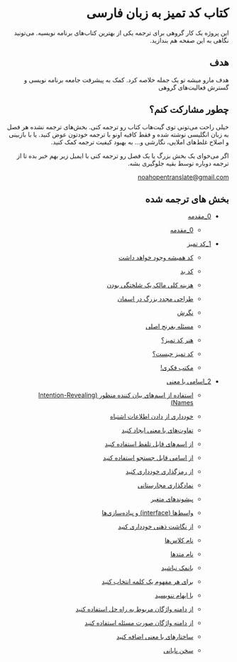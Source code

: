 
<h1 dir="rtl"> کتاب کد تمیز به زبان فارسی</h1>
<div dir="rtl">
این پروژه یک کار گروهی برای ترجمه یکی از بهترین کتاب‌های برنامه نویسیه. می‌تونید نگاهی به این صفحه هم بندازید.

## هدف

هدف مارو میشه تو یک جمله خلاصه کرد. کمک به پیشرفت جامعه برنامه نویسی و گسترش فعالیت‌های گروهی


## چطور مشارکت کنم؟

خیلی راحت می‌تونی توی گیت‌هاب کتاب رو ترجمه کنی. بخش‌های ترجمه نشده هر فصل به زبان انگلیسی نوشته شده و فقط کافیه اونو با ترجمه خودتون عوض کنید.
یا با بازبینی و اصلاح غلط‌های املایی، نگارشی و... به بهبود کیفیت ترجمه کمک کنید.

اگر می‌خوای یک بخش بزرگ یا یک فصل رو ترجمه کنی با ایمیل زیر بهم خبر بده تا از ترجمه دوباره توسط بقیه جلوگیری بشه.   

<a dir="ltr" href="mailto:noahopentranslate@gmail.com">noahopentranslate@gmail.com</a>
 
 ## بخش های ترجمه شده

* [0_مقدمه](0_introduction(completed)/introduction.md)
  * [0_مقدمه](0_introduction(completed)/introduction.md)
* [1_کد تمیز](1_Clean_Code(completed)/clean-code.md)

  * [کد همیشه وجود خواهد داشت](https://github.com/Noah1001000/clean-code-persian/blob/master/1_Clean_Code(completed)/clean-code.md#%DA%A9%D8%AF-%D9%87%D9%85%DB%8C%D8%B4%D9%87-%D9%88%D8%AC%D9%88%D8%AF-%D8%AE%D9%88%D8%A7%D9%87%D8%AF-%D8%AF%D8%A7%D8%B4%D8%AA)
  
  * [کد بد](https://github.com/Noah1001000/clean-code-persian/blob/master/1_Clean_Code(completed)/clean-code.md#%DA%A9%D8%AF-%D8%A8%D8%AF)
  
  * [هزینه کلی مالک یک شلختگی بودن](https://github.com/Noah1001000/clean-code-persian/blob/master/1_Clean_Code(completed)/clean-code.md#%D9%87%D8%B2%DB%8C%D9%86%D9%87-%DA%A9%D9%84%DB%8C-%D9%85%D8%A7%D9%84%DA%A9-%DB%8C%DA%A9-%D8%B4%D9%84%D8%AE%D8%AA%DA%AF%DB%8C-%D8%A8%D9%88%D8%AF%D9%86)
  
  * [طراحی مجدد بزرگ در اسمان](https://github.com/Noah1001000/clean-code-persian/blob/master/1_Clean_Code(completed)/clean-code.md#%D8%B7%D8%B1%D8%A7%D8%AD%DB%8C-%D9%85%D8%AC%D8%AF%D8%AF-%D8%A8%D8%B2%D8%B1%DA%AF-%D8%AF%D8%B1-%D8%A7%D8%B3%D9%85%D8%A7%D9%86)
  
  * [نگرش](https://github.com/Noah1001000/clean-code-persian/blob/master/1_Clean_Code(completed)/clean-code.md#%D9%86%DA%AF%D8%B1%D8%B4)
  
  * [مسئله بغرنج اصلی](https://github.com/Noah1001000/clean-code-persian/blob/master/1_Clean_Code(completed)/clean-code.md#%D9%85%D8%B3%D8%A6%D9%84%D9%87-%D8%A8%D8%BA%D8%B1%D9%86%D8%AC-%D8%A7%D8%B5%D9%84%DB%8C)
  
  * [هنر کد تمیز؟](https://github.com/Noah1001000/clean-code-persian/blob/master/1_Clean_Code(completed)/clean-code.md#%D9%87%D9%86%D8%B1-%DA%A9%D8%AF-%D8%AA%D9%85%DB%8C%D8%B2)
  
  * [کد تمیز چیست؟](https://github.com/Noah1001000/clean-code-persian/blob/master/1_Clean_Code(completed)/clean-code.md#%DA%A9%D8%AF-%D8%AA%D9%85%DB%8C%D8%B2-%DA%86%DB%8C%D8%B3%D8%AA)
  
  * [مکتب فکری!](https://github.com/Noah1001000/clean-code-persian/blob/master/1_Clean_Code(completed)/clean-code.md#%D9%85%DA%A9%D8%AA%D8%A8-%D9%81%DA%A9%D8%B1%DB%8C)
* [2\_اسامی با معنی](2_meaningful-names(completed)/meaningful-names.md)

  * [استفاده از اسم‌های بیان کننده منظور (Intention-Revealing Names)](https://github.com/Noah1001000/clean-code-persian/blob/master/2_meaningful-names(completed)/meaningful-names.md#%D8%A7%D8%B3%D8%AA%D9%81%D8%A7%D8%AF%D9%87-%D8%A7%D8%B2-%D8%A7%D8%B3%D9%85%D9%87%D8%A7%DB%8C-%D8%A8%DB%8C%D8%A7%D9%86-%DA%A9%D9%86%D9%86%D8%AF%D9%87-%D9%85%D9%86%D8%B8%D9%88%D8%B1-intention-revealing-names)
  
  * [خودداری از دادن اطلاعات اشتباه](https://github.com/Noah1001000/clean-code-persian/blob/master/2_meaningful-names(completed)/meaningful-names.md#%D8%AE%D9%88%D8%AF%D8%AF%D8%A7%D8%B1%DB%8C-%D8%A7%D8%B2-%D8%AF%D8%A7%D8%AF%D9%86-%D8%A7%D8%B7%D9%84%D8%A7%D8%B9%D8%A7%D8%AA-%D8%A7%D8%B4%D8%AA%D8%A8%D8%A7%D9%87)
  
  * [تفاوت‌های با معنی ایجاد کنید](https://github.com/Noah1001000/clean-code-persian/blob/master/2_meaningful-names(completed)/meaningful-names.md#%D8%AA%D9%81%D8%A7%D9%88%D8%AA%D9%87%D8%A7%DB%8C-%D8%A8%D8%A7-%D9%85%D8%B9%D9%86%DB%8C-%D8%A7%DB%8C%D8%AC%D8%A7%D8%AF-%DA%A9%D9%86%DB%8C%D8%AF)
  
  * [از اسم‌های قابل تلفظ استفاده کنید](https://github.com/Noah1001000/clean-code-persian/blob/master/2_meaningful-names(completed)/meaningful-names.md#%D8%A7%D8%B2-%D8%A7%D8%B3%D9%85%D9%87%D8%A7%DB%8C-%D9%82%D8%A7%D8%A8%D9%84-%D8%AA%D9%84%D9%81%D8%B8-%D8%A7%D8%B3%D8%AA%D9%81%D8%A7%D8%AF%D9%87-%DA%A9%D9%86%DB%8C%D8%AF)
  
  * [از اسامی قابل جستجو استفاده کنید](https://github.com/Noah1001000/clean-code-persian/blob/master/2_meaningful-names(completed)/meaningful-names.md#%D8%A7%D8%B2-%D8%A7%D8%B3%D8%A7%D9%85%DB%8C-%D9%82%D8%A7%D8%A8%D9%84-%D8%AC%D8%B3%D8%AA%D8%AC%D9%88-%D8%A7%D8%B3%D8%AA%D9%81%D8%A7%D8%AF%D9%87-%DA%A9%D9%86%DB%8C%D8%AF)
  
  * [از رمزگذاری خودداری کنید](https://github.com/Noah1001000/clean-code-persian/blob/master/2_meaningful-names(completed)/meaningful-names.md#%D8%A7%D8%B2-%D8%B1%D9%85%D8%B2%DA%AF%D8%B0%D8%A7%D8%B1%DB%8C-%D8%AE%D9%88%D8%AF%D8%AF%D8%A7%D8%B1%DB%8C-%DA%A9%D9%86%DB%8C%D8%AF)
  
  * [نمادگذاری مجارستانی](https://github.com/Noah1001000/clean-code-persian/blob/master/2_meaningful-names(completed)/meaningful-names.md#%D9%86%D9%85%D8%A7%D8%AF%DA%AF%D8%B0%D8%A7%D8%B1%DB%8C-%D9%85%D8%AC%D8%A7%D8%B1%D8%B3%D8%AA%D8%A7%D9%86%DB%8C)
  * [پیشوندهای متغیر](https://github.com/Noah1001000/clean-code-persian/blob/master/2_meaningful-names(completed)/meaningful-names.md#%D9%BE%DB%8C%D8%B4%D9%88%D9%86%D8%AF%D9%87%D8%A7%DB%8C-%D9%85%D8%AA%D8%BA%DB%8C%D8%B1)
  
  * [واسط‌ها (interface) و پیاده‌سازی‌ها](https://github.com/Noah1001000/clean-code-persian/blob/master/2_meaningful-names(completed)/meaningful-names.md#%D9%88%D8%A7%D8%B3%D8%B7%D9%87%D8%A7-interface-%D9%88-%D9%BE%DB%8C%D8%A7%D8%AF%D9%87%D8%B3%D8%A7%D8%B2%DB%8C%D9%87%D8%A7)
  
  * [از نگاشت ذهنی خودداری کنید](https://github.com/Noah1001000/clean-code-persian/blob/master/2_meaningful-names(completed)/meaningful-names.md#%D8%A7%D8%B2-%D9%86%DA%AF%D8%A7%D8%B4%D8%AA-%D8%B0%D9%87%D9%86%DB%8C-%D8%AE%D9%88%D8%AF%D8%AF%D8%A7%D8%B1%DB%8C-%DA%A9%D9%86%DB%8C%D8%AF)
  
  * [نام کلاس‌ها](https://github.com/Noah1001000/clean-code-persian/blob/master/2_meaningful-names(completed)/meaningful-names.md#%D9%86%D8%A7%D9%85-%DA%A9%D9%84%D8%A7%D8%B3%D9%87%D8%A7)
  
  * [نام متدها](https://github.com/Noah1001000/clean-code-persian/blob/master/2_meaningful-names(completed)/meaningful-names.md#%D9%86%D8%A7%D9%85-%D9%85%D8%AA%D8%AF%D9%87%D8%A7)
  
  * [بانمک نباشید](https://github.com/Noah1001000/clean-code-persian/blob/master/2_meaningful-names(completed)/meaningful-names.md#%D8%A8%D8%A7%D9%86%D9%85%DA%A9-%D9%86%D8%A8%D8%A7%D8%B4%DB%8C%D8%AF)
  
  * [برای هر مفهوم یک کلمه انتخاب کنید](https://github.com/Noah1001000/clean-code-persian/blob/master/2_meaningful-names(completed)/meaningful-names.md#%D8%A8%D8%B1%D8%A7%DB%8C-%D9%87%D8%B1-%D9%85%D9%81%D9%87%D9%88%D9%85-%DB%8C%DA%A9-%DA%A9%D9%84%D9%85%D9%87-%D8%A7%D9%86%D8%AA%D8%AE%D8%A7%D8%A8-%DA%A9%D9%86%DB%8C%D8%AF)
  
  * [با ایهام ننویسید](https://github.com/Noah1001000/clean-code-persian/blob/master/2_meaningful-names(completed)/meaningful-names.md#%D8%A8%D8%A7-%D8%A7%DB%8C%D9%87%D8%A7%D9%85-%D9%86%D9%86%D9%88%DB%8C%D8%B3%DB%8C%D8%AF)
  
  * [از دامنه واژگان مربوط به راه حل استفاده کنید](https://github.com/Noah1001000/clean-code-persian/blob/master/2_meaningful-names(completed)/meaningful-names.md#%D8%A7%D8%B2-%D8%AF%D8%A7%D9%85%D9%86%D9%87-%D9%88%D8%A7%DA%98%DA%AF%D8%A7%D9%86-%D9%85%D8%B1%D8%A8%D9%88%D8%B7-%D8%A8%D9%87-%D8%B1%D8%A7%D9%87-%D8%AD%D9%84-%D8%A7%D8%B3%D8%AA%D9%81%D8%A7%D8%AF%D9%87-%DA%A9%D9%86%DB%8C%D8%AF)
  
  * [از دامنه واژگان صورت مسئله استفاده کنید](https://github.com/Noah1001000/clean-code-persian/blob/master/2_meaningful-names(completed)/meaningful-names.md#%D8%A7%D8%B2-%D8%AF%D8%A7%D9%85%D9%86%D9%87-%D9%88%D8%A7%DA%98%DA%AF%D8%A7%D9%86-%D8%B5%D9%88%D8%B1%D8%AA-%D9%85%D8%B3%D8%A6%D9%84%D9%87-%D8%A7%D8%B3%D8%AA%D9%81%D8%A7%D8%AF%D9%87-%DA%A9%D9%86%DB%8C%D8%AF)
  
  * [ساختارهای با معنی اضافه کنید](https://github.com/Noah1001000/clean-code-persian/blob/master/2_meaningful-names(completed)/meaningful-names.md#%D8%B3%D8%A7%D8%AE%D8%AA%D8%A7%D8%B1%D9%87%D8%A7%DB%8C-%D8%A8%D8%A7-%D9%85%D8%B9%D9%86%DB%8C-%D8%A7%D8%B6%D8%A7%D9%81%D9%87-%DA%A9%D9%86%DB%8C%D8%AF)
  
  * [سخن پایانی](https://github.com/Noah1001000/clean-code-persian/blob/master/2_meaningful-names(completed)/meaningful-names.md#%D8%B3%D8%AE%D9%86-%D9%BE%D8%A7%DB%8C%D8%A7%D9%86%DB%8C)
  

</div>
